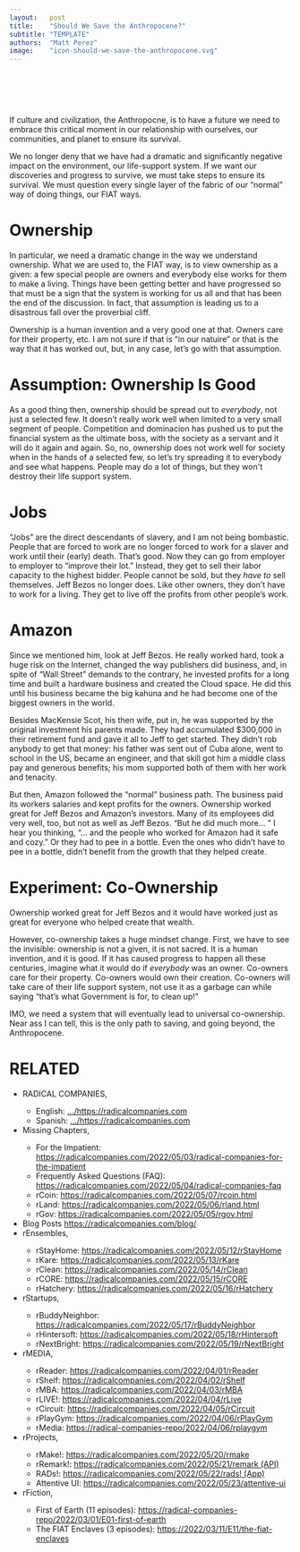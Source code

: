 ```yaml
---
layout:   post
title:    "Should We Save the Anthropocene?"
subtitle: "TEMPLATE"
authors:  "Matt Perez"
image:    "icon-should-we-save-the-anthropocene.svg"
---
```


<div style="display:none;">
 <p>If our culture and civilization, the Anthropocene, is to have a future we need to embrace this critical moment in our relationship with ourselves, our communities, and planet to ensure its survival.</p>
</div>

<h1>&nbsp;</h1>
 <p>If culture and civilization, the Anthropocne, is to have a future we need to embrace this critical moment in our relationship with ourselves, our communities, and planet to ensure its survival.</p>
 <p>We no longer deny that we have had a dramatic and significantly negative impact on the environment, our life-support system. If we want our discoveries and progress to survive, we must take steps to ensure its survival. We must question every single layer of the fabric of our &ldquo;normal&rdquo; way of doing things, our <span class="_paradigm">FIAT</span> ways.</p>

<h1>Ownership</h1>
 <p>In particular, we need a dramatic change in the way we understand ownership. What we are used to, the FIAT way, is to view ownership as a given: a few special people are owners and everybody else works for them to make a living. Things have been getting better and have progressed so that must be a sign that the system is working for us all and that has been the end of the discussion. In fact, that assumption is leading us to a disastrous fall over the proverbial cliff.</p>
 <p>Ownership is a human invention and a very good one at that. Owners care for their property, etc. I am not sure if that is &ldquo;in our natuire&rdquo; or that is the way that it has worked out, but, in any case, let’s go with that assumption.</p>

<h1>Assumption: Ownership Is Good</h1>
 <p>As a good thing then, ownership should be spread out to <em>everybody</em>, not just a selected few. It doesn&rsquo;t really work well when limited to a very small segment of people. Competition and dominacion has pushed us to put the financial system as the ultimate boss, with the society as a servant and it will do it again and again. So, no, ownership does not work well for society when in the hands of a selected few, so let&rsquo;s try spreading it to everybody and see what happens. People may do a lot of things, but they won't destroy their life support system.</p>

<h1>Jobs</h1>
 <p>“Jobs” are the direct descendants of slavery, and I am not being bombastic. People that are forced to work are no longer forced to work for a slaver and work until their (early) death. That’s good. Now they can go from employer to employer to &ldquo;improve their lot.&rdquo; Instead, they get to sell their labor capacity to the highest bidder. People cannot be sold, but they <em>have to</em> sell themselves. Jeff Bezos no longer does. Like other owners, they don&rsquo;t have to work for a living. They get to live off the profits from other people&rsquo;s work.</p>

<h1>Amazon</h1>
 <p>Since we mentioned him, look at Jeff Bezos. He really worked hard, took a huge risk on the Internet, changed the way publishers did business, and, in spite of “Wall Street” demands to the contrary, he invested profits for a long time and built a hardware business and created the Cloud space. He did this until his business became the big kahuna and he had become one of the biggest owners in the world.</p>
 <p>Besides MacKensie Scot, his then wife, put in, he was supported by the original investment his parents made. They had accumulated $300,000 in their retirement fund and gave it all to Jeff to get started. They didn&rsquo;t rob anybody to get that money: his father was sent out of Cuba alone, went to school in the US, became an engineer, and that skill got him a middle class pay and generous benefits; his mom supported both of them with her work and tenacity.</p>
 <p>But then, Amazon followed the &ldquo;normal&rdquo; business path. The business paid its workers salaries and kept profits for the owners. Ownership worked great for Jeff Bezos and Amazon&rsquo;s investors. Many of its employees did very well, too, but not as well as Jeff Bezos. “But he did much more&hellip; ” I hear you thinking, “&hellip; and the people who worked for Amazon had it safe and cozy.” Or they had to pee in a bottle. Even the ones who didn&rsquo;t have to pee in a bottle, didn&rsquo;t benefit from the growth that they helped create.</p>

<h1>Experiment: Co-Ownership</h1>
 <p>Ownership worked great for Jeff Bezos and it would have worked just as great for everyone who helped create that wealth.</p>
 <p>However, co-ownership takes a huge mindset change. First, we have to see the invisible: ownership is not a given, it is not sacred. It is a human invention, and it is good. If it has caused progress to happen all these centuries, imagine what it would do if <em>everybody</em> was an owner. Co-owners care for their property. Co-owners would own their creation. Co-owners will take care of their life support system, not use it as a garbage can while saying &ldquo;that&rsquo;s what Government is for, to clean up!&rdquo;</p>
 <p>IMO, we need a system that will eventually lead to universal co-ownership. Near ass I can tell, this is the only path to saving, and going beyond, the Anthropocene.</p>

<h1 class="_section">RELATED</h1>
 <ul>
  <li>RADICAL COMPANIES,</li>
   <ul>
    <li><a>English</a>: <a href="https://radicalcompanies.com" target="_blank">&hellip;/https://radicalcompanies.com</a></li>
    <li><a>Spanish</a>: <a href="https://radicalcompanies.com" target="_blank">&hellip;/https://radicalcompanies.com</a></li>
   </ul>
  <li>Missing Chapters,</li>
   <ul>
    <li>For the Impatient: <a href="https://radicalcompanies.com/2022/05/03/radical-companies-for-the-impatient" target="_blank">https://radicalcompanies.com/2022/05/03/radical-companies-for-the-impatient</a></li>
    <li>Frequently Asked Questions (FAQ): <a href="https://radicalcompanies.com/2022/05/04/radical-companies-faq" target="_blank">https://radicalcompanies.com/2022/05/04/radical-companies-faq</a></li>
    <li>rCoin: <a href="https://radicalcompanies.com/2022/05/07/rcoin.html" target="_blank">https://radicalcompanies.com/2022/05/07/rcoin.html</a></li>
    <li>rLand: <a href="https://radicalcompanies.com/2022/05/06/rland.html" target="_blank">https://radicalcompanies.com/2022/05/06/rland.html</a></li>
    <li>rGov: <a href="https://radicalcompanies.com/2022/05/05/rgov.html" target="_blank">https://radicalcompanies.com/2022/05/05/rgov.html</a></li>
   </ul>
   <li>Blog Posts <a href="https://radicalcompanies.com/blog/" target="_blank">https://radicalcompanies.com/blog/</a></li>
   <li>rEnsembles,</li>
    <ul>
     <li> rStayHome: <a href="https://radicalcompanies.com/2022/05/12/rStayHome" target="_blank">https://radicalcompanies.com/2022/05/12/rStayHome</a></li>
     <li>     rKare: <a href="https://radicalcompanies.com/2022/05/13/rKare" target="_blank">https://radicalcompanies.com/2022/05/13/rKare</a></li>
     <li>    rClean: <a href="https://radicalcompanies.com/2022/05/14/rClean" target="_blank">https://radicalcompanies.com/2022/05/14/rClean</a></li>
     <li>     rCORE: <a href="https://radicalcompanies.com/2022/05/15/rCORE" target="_blank">https://radicalcompanies.com/2022/05/15/rCORE</a></li>
     <li>rHatchery: <a href="https://radicalcompanies.com/2022/05/16/rHatchery" target="_blank">https://radicalcompanies.com/2022/05/16/rHatchery</a></li>
    </ul>
   <li>rStartups,</li>
    <ul>
     <li>rBuddyNeighbor: <a href="https://radicalcompanies.com/2022/05/17/rBuddyNeighbor" target="_blank">https://radicalcompanies.com/2022/05/17/rBuddyNeighbor</a></li>
     <li>   rHintersoft: <a href="https://radicalcompanies.com/2022/05/18/rHintersoft" target="_blank">https://radicalcompanies.com/2022/05/18/rHintersoft</a></li> 
     <li>   rNextBright: <a href="https://radicalcompanies.com/2022/05/19/rNextBright" target="_blank">https://radicalcompanies.com/2022/05/19/rNextBright</a></li>
    </ul>
   <li>rMEDIA,</li>
    <ul>
     <li> rReader: <a href="https://radicalcompanies.com/2022/04/01/rReader" target="_blank">https://radicalcompanies.com/2022/04/01/rReader</a></li>
     <li>  rShelf: <a href="https://radicalcompanies.com/2022/04/02/rShelf" target="_blank">https://radicalcompanies.com/2022/04/02/rShelf</a></li>
     <li>    rMBA: <a href="https://radicalcompanies.com/2022/04/03/rMBA" target="_blank">https://radicalcompanies.com/2022/04/03/rMBA</a></li>
     <li>  rLIVE!: <a href="https://radicalcompanies.com/2022/04/04/rLive" target="_blank">https://radicalcompanies.com/2022/04/04/rLive</a></li>
     <li>rCircuit: <a href="https://radicalcompanies.com/2022/04/05/rCircuit" target="_blank">https://radicalcompanies.com/2022/04/05/rCircuit</a></li>
     <li>rPlayGym: <a href="https://radicalcompanies.com/2022/04/06/rPlayGym" target="_blank">https://radicalcompanies.com/2022/04/06/rPlayGym</a></li>
     <li>  rMedia: <a href="https://radical-companies-repo/2022/04/06/rplaygym" target="_blank">https://radical-companies-repo/2022/04/06/rplaygym</a></li>
    </ul>
   <li>rProjects,</li>
    <ul>
     <li>      rMake!: <a href="https://radicalcompanies.com/2022/05/20/rmake" target="_blank">https://radicalcompanies.com/2022/05/20/rmake</a></li>
     <li>    rRemark!: <a href="https://radicalcompanies.com/2022/05/21/remark" target="_blank">https://radicalcompanies.com/2022/05/21/remark (API)</a></li>
     <li>       RADs!: <a href="https://radicalcompanies.com/2022/05/22/rads!" target="_blank">https://radicalcompanies.com/2022/05/22/rads! (App)</a></li>
     <li>Attentive UI: <a href="https://radicalcompanies.com/2022/05/23/attentive-ui" target="_blank">https://radicalcompanies.com/2022/05/23/attentive-ui</a></li>
    </ul>
   <li>rFiction,</li>
    <ul>
     <li>  First of Earth (11 episodes): <a href="https://radical-companies-repo/2022/03/01/E01-first-of-earth" target="_blank">https://radical-companies-repo/2022/03/01/E01-first-of-earth</a></li>
     <li>The FIAT Enclaves (3 episodes): <a href="https://2022/03/11/E11/the-fiat-enclaves" target="_blank">https://2022/03/11/E11/the-fiat-enclaves</a></li>
    </ul>
